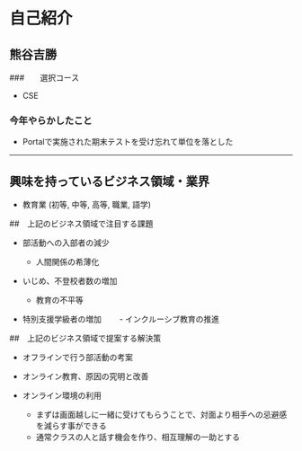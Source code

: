 # 自己紹介

## 熊谷吉勝

###　　選択コース

- CSE

### 今年やらかしたこと

- Portalで実施された期末テストを受け忘れて単位を落とした

* * *

## 興味を持っているビジネス領域・業界

- 教育業 (初等, 中等, 高等, 職業, 語学)

##　上記のビジネス領域で注目する課題

- 部活動への入部者の減少
  - 人間関係の希薄化

- いじめ、不登校者数の増加
  - 教育の不平等

- 特別支援学級者の増加
　　- インクルーシブ教育の推進

##　上記のビジネス領域で提案する解決策

- オフラインで行う部活動の考案

- オンライン教育、原因の究明と改善

- オンライン環境の利用
  - まずは画面越しに一緒に受けてもらうことで、対面より相手への忌避感を減らす事ができる
  - 通常クラスの人と話す機会を作り、相互理解の一助とする